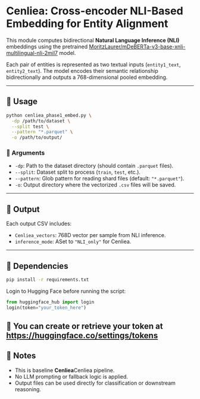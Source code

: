 # Cenliea: Cross-encoder NLI-Based Embedding for Entity Alignment

This module computes bidirectional **Natural Language Inference (NLI)** embeddings using the pretrained [MoritzLaurer/mDeBERTa-v3-base-xnli-multilingual-nli-2mil7](https://huggingface.co/MoritzLaurer/mDeBERTa-v3-base-xnli-multilingual-nli-2mil7) model.

Each pair of entities is represented as two textual inputs (`entity1_text`, `entity2_text`). The model encodes their semantic relationship bidirectionally and outputs a 768-dimensional pooled embedding.

---

## 🚀 Usage

```bash
python cenliea_phase1_embed.py \
  -dp /path/to/dataset \
  --split test \
  --pattern "*.parquet" \
  -o /path/to/output/
```

### 🔧 Arguments

- `-dp`: Path to the dataset directory (should contain `.parquet` files).
- `--split`: Dataset split to process (`train`, `test`, etc.).
- `--pattern`: Glob pattern for reading shard files (default: `"*.parquet"`).
- `-o`: Output directory where the vectorized `.csv` files will be saved.

---

## 💾 Output

Each output CSV includes:
- `Cenliea_vectors`: 768D vector per sample from NLI inference.
- `inference_mode`: ASet to `"NLI_only"` for Cenliea.

---

## 🧩 Dependencies

```bash
pip install -r requirements.txt
```

Login to Hugging Face before running the script:
```python
from huggingface_hub import login
login(token="your_token_here")
```
🔑 You can create or retrieve your token at https://huggingface.co/settings/tokens
---

## 📌 Notes

- This is baseline **Cenliea**Cenliea pipeline.
- No LLM prompting or fallback logic is applied.
- Output files can be used directly for classification or downstream reasoning.
